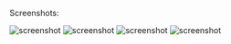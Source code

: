 Screenshots: 

![screenshot](https://github.com/parthmanhas/frontend-mentor/assets/34167996/80eeded7-eb72-46b6-83ca-59e15e603d82)
![screenshot](https://github.com/parthmanhas/frontend-mentor/assets/34167996/2ec4d8b5-3112-47e3-98bf-c8e6c983d207)
![screenshot](https://github.com/parthmanhas/frontend-mentor/assets/34167996/4cbb1786-60d0-4e5f-a86b-abb94bb078df)
![screenshot](https://github.com/parthmanhas/frontend-mentor/assets/34167996/72f2cfb1-e6c3-4057-8857-3b0749dd1067)

